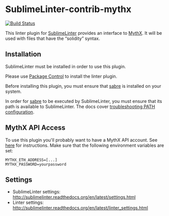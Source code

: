 SublimeLinter-contrib-mythx
===========================

[![Build Status](https://travis-ci.org/SublimeLinter/SublimeLinter-contrib-__linter__.svg?branch=master)](https://travis-ci.org/SublimeLinter/SublimeLinter-contrib-__linter__)

This linter plugin for [SublimeLinter](https://github.com/SublimeLinter/SublimeLinter) provides an interface to [MythX](https://mythx.io). It will be used with files that have the “solidity” syntax.

## Installation
SublimeLinter must be installed in order to use this plugin. 

Please use [Package Control](https://packagecontrol.io) to install the linter plugin.

Before installing this plugin, you must ensure that [sabre](https://www.github.com/b-mueller/sabre) is installed on your system.

In order for [sabre](https://www.github.com/b-mueller/sabre) to be executed by SublimeLinter, you must ensure that its path is available to SublimeLinter. The docs cover [troubleshooting PATH configuration](http://sublimelinter.readthedocs.io/en/latest/troubleshooting.html#finding-a-linter-executable).

## MythX API Access
To use this plugin you'll probably want to have a MythX API account. See [here](https://docs.mythx.io/en/latest/main/getting-started.html#obtaining-api-credentials) for instructions. Make sure that the following environment variables are set:

```
MYTHX_ETH_ADDRESS=[...]
MYTHX_PASSWORD=yourpassword
```

## Settings
- SublimeLinter settings: http://sublimelinter.readthedocs.org/en/latest/settings.html
- Linter settings: http://sublimelinter.readthedocs.org/en/latest/linter_settings.html

